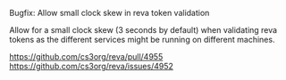 Bugfix: Allow small clock skew in reva token validation

Allow for a small clock skew (3 seconds by default) when validating reva tokens
as the different services might be running on different machines.

https://github.com/cs3org/reva/pull/4955
https://github.com/cs3org/reva/issues/4952
